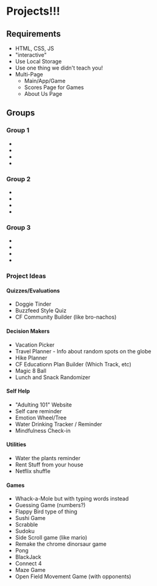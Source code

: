 # Projects!!!

## Requirements

* HTML, CSS, JS
* "interactive"
* Use Local Storage
* Use one thing we didn't teach you!
* Multi-Page
  * Main/App/Game
  * Scores Page for Games
  * About Us Page


## Groups

### Group 1
-
-
-
-

### Group 2
-
-
-
-

### Group 3
-
-
-
-

### Project Ideas

#### Quizzes/Evaluations
* Doggie Tinder
* Buzzfeed Style Quiz
* CF Community Builder (like bro-nachos)

#### Decision Makers
* Vacation Picker
* Travel Planner - Info about random spots on the globe
* Hike Planner
* CF Educationn Plan Builder (Which Track, etc)
* Magic 8 Ball
* Lunch and Snack Randomizer


#### Self Help
* "Adulting 101" Website
* Self care reminder
* Emotion Wheel/Tree
* Water Drinking Tracker / Reminder
* Mindfulness Check-in

#### Utilities
* Water the plants reminder
* Rent Stuff from your house
* Netflix shuffle

#### Games
* Whack-a-Mole but with typing words instead
* Guessing Game (numbers?)
* Flappy Bird type of thing
* Sushi Game
* Scrabble
* Sudoku
* Side Scroll game (like mario)
* Remake the chrome dinorsaur game
* Pong
* BlackJack
* Connect 4
* Maze Game
* Open Field Movement Game (with opponents)